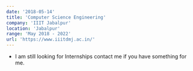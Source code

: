 ```yaml
---
date: '2018-05-14'
title: 'Computer Science Engineering'
company: 'IIIT Jabalpur'
location: 'Jabalpur'
range: 'May 2018 - 2022'
url: 'https://www.iiitdmj.ac.in/'
---
```


- I am still looking for Internships contact me if you have something for me.

